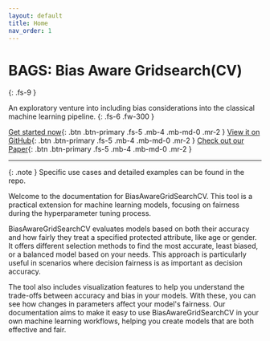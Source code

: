 ```yaml
---
layout: default
title: Home
nav_order: 1
---
```


# BAGS: Bias Aware Gridsearch(CV)
{: .fs-9 }

An exploratory venture into including bias considerations into the classical machine learning pipeline.
{: .fs-6 .fw-300 }

[Get started now](/getting_started/){: .btn .btn-primary .fs-5 .mb-4 .mb-md-0 .mr-2 }
[View it on GitHub][bags repo]{: .btn .btn-primary .fs-5 .mb-4 .mb-md-0 .mr-2 }
[Check out our Paper][bags paper]{: .btn .btn-primary .fs-5 .mb-4 .mb-md-0 .mr-2 }

---

{: .note } 
Specific use cases and detailed examples can be found in the repo.


Welcome to the documentation for BiasAwareGridSearchCV. This tool is a practical extension for machine learning models, focusing on fairness during the hyperparameter tuning process.

BiasAwareGridSearchCV evaluates models based on both their accuracy and how fairly they treat a specified protected attribute, like age or gender. It offers different selection methods to find the most accurate, least biased, or a balanced model based on your needs. This approach is particularly useful in scenarios where decision fairness is as important as decision accuracy.


The tool also includes visualization features to help you understand the trade-offs between accuracy and bias in your models. With these, you can see how changes in parameters affect your model's fairness. Our documentation aims to make it easy to use BiasAwareGridSearchCV in your own machine learning workflows, helping you create models that are both effective and fair.

[bags repo]: https://github.com/474benchen/bias_aware_gridsearchCV/tree/main
[bags paper]: https://www.google.com/
